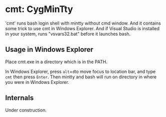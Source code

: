 cmt: CygMinTty
==============

'cmt' runs bash login shell with mintty without cmd window. And it contains some trick to use cmt in Windows Explorer. And if Visual Studio is installed in your system, runs "vsvars32.bat" before it launches bash.

Usage in Windows Explorer
-------------------------

Place cmt.exe in a directory which is in the PATH. 

In Windows Explorer, press `alt`+`d`to move focus to location bar, and type `cmt` then press `Enter`. Then mintty and bash will run on directory in where you were in Windows Explorer. 


Internals
---------

Under construction.

